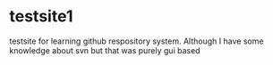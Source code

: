 # testsite1
testsite for learning github respository system. Although I have some knowledge about svn but that was purely gui based 
